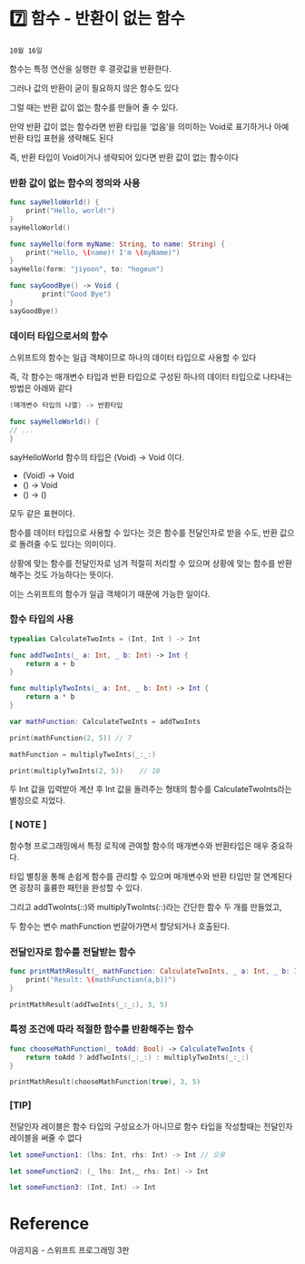 # 7️⃣ 함수 - 반환이 없는 함수

`10월 16일`

함수는 특정 연산을 실행한 후 결괏값을 반환한다.

그러나 값의 반환이 굳이 필요하지 않은 함수도 있다

그럴 때는 반환 값이 없는 함수를 만들어 줄 수 있다.

만약 반환 값이 없는 함수라면 반환 타입을 ‘없음’을 의미하는 Void로 표기하거나 아예 반환 타입 표현을 생략해도 된다

즉, 반환 타입이 Void이거나 생략되어 있다면 반환 값이 없는 함수이다

### 반환 값이 없는 함수의 정의와 사용

```swift
func sayHelloWorld() {
    print("Hello, world!")
}
sayHelloWorld()

func sayHello(form myName: String, to name: String) {
    print("Hello, \(name)! I'm \(myName)")
}
sayHello(form: "jiyoon", to: "hogeun")

func sayGoodBye() -> Void {
        print("Good Bye")
}
sayGoodBye()
```

### 데이터 타입으로서의 함수

스위프트의  함수는 일급 객체이므로 하나의 데이터 타입으로 사용할 수 있다

즉, 각 함수는 매개변수 타입과 반환 타입으로 구성된 하나의 데이터 타입으로 나타내는 방법은 아래와 같다

```swift
(매개변수 타입의 나열) -> 반환타입
```

```swift
func sayHelloWorld() {
// ...
}
```

sayHelloWorld 함수의 타입은 (Void) → Void 이다.

- (Void) → Void
- () → Void
- () → ()

모두 같은 표현이다.

함수를 데이터 타입으로 사용할 수 있다는 것은 함수를 전달인자로 받을 수도, 반환 값으로 돌려줄 수도 있다는 의미이다.

상황에 맞는 함수를 전달인자로 넘겨 적절히 처리할 수 있으며 상황에 맞는 함수를 반환해주는 것도 가능하다는 뜻이다.

이는 스위프트의 함수가 일급 객체이기 때문에 가능한 일이다.

### 함수 타입의 사용

```swift
typealias CalculateTwoInts = (Int, Int ) -> Int

func addTwoInts(_ a: Int, _ b: Int) -> Int {
    return a + b
}

func multiplyTwoInts(_ a: Int, _ b: Int) -> Int {
    return a * b
}

var mathFunction: CalculateTwoInts = addTwoInts

print(mathFunction(2, 5)) // 7

mathFunction = multiplyTwoInts(_:_:)

print(multiplyTwoInts(2, 5))    // 10
```

두 Int 값을 입력받아 계산 후 Int 값을 돌려주는 형태의 함수를 CalculateTwoInts라는 별칭으로 지었다.

### [ NOTE ]

함수형 프로그래밍에서 특정 로직에 관여할 함수의 매개변수와 반환타입은 매우 중요하다.

타입 별칭을 통해 손쉽게 함수를 관리할 수 있으며 매개변수와 반환 타입만 잘 연계된다면 굉장히 훌륭한 패턴을 완성할 수 있다.

그리고 addTwoInts(*:*:)와 multiplyTwoInts(*:*:)라는 간단한 함수 두 개를 만들었고,

두 함수는 변수 mathFunction 번갈아가면서 할당되거나 호출된다.

### 전달인자로 함수를 전달받는 함수

```swift
func printMathResult(_ mathFunction: CalculateTwoInts, _ a: Int, _ b: Int) {
    print("Result: \(mathFunction(a,b))")
}

printMathResult(addTwoInts(_:_:), 3, 5)
```

### 특정 조건에 따라 적절한 함수를 반환해주는 함수

```swift
func chooseMathFunction(_ toAdd: Bool) -> CalculateTwoInts {
    return toAdd ? addTwoInts(_:_:) : multiplyTwoInts(_:_:)
}

printMathResult(chooseMathFunction(true), 3, 5)
```

### [TIP]

전달인자 레이블은 함수 타입의 구성요소가 아니므로 함수 타입을 작성할때는 전달인자 레이블을 써줄 수 없다

```swift
let someFunction1: (lhs: Int, rhs: Int) -> Int // 오류

let someFunction2: (_ lhs: Int,_ rhs: Int) -> Int

let someFunction3: (Int, Int) -> Int
```

# Reference

야곰지음 - 스위프트 프로그래밍 3판
